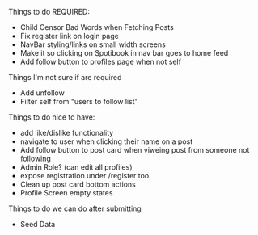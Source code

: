 Things to do REQUIRED: 
- Child Censor Bad Words when Fetching Posts
- Fix register link on login page
- NavBar styling/links on small width screens
- Make it so clicking on Spotibook in nav bar goes to home feed
- Add follow button to profiles page when not self

Things I'm not sure if are required
- Add unfollow
- Filter self from "users to follow list" 


Things to do nice to have:
- add like/dislike functionality
- navigate to user when clicking their name on a post
- Add follow button to post card when viweing post from someone not following
- Admin Role? (can edit all profiles)
- expose registration under /register too
- Clean up post card bottom actions
- Profile Screen empty states

Things to do we can do after submitting 
- Seed Data